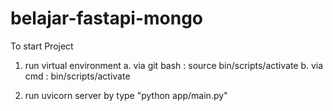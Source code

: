 # belajar-fastapi-mongo

To start Project 
1. run virtual environment 
  a. via git bash : 
    source bin/scripts/activate
   b. via cmd : 
    bin/scripts/activate
    
2. run uvicorn server by type "python app/main.py"
